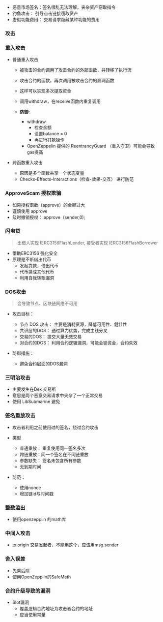 
* 恶意市场签名：签名很乱无法理解，夹杂资产窃取指令
* 钓鱼攻击： 引导点击链接窃取资产
* 虚假功能费用： 交易请求隐藏某种功能的费用

### 攻击

### 重入攻击

* 普通重入攻击
    * 被攻击的合约调用了攻击合约的外部函数，并转移了执行流
    * 攻击合约的函数，再次调用被攻击合约的漏洞函数
    * 这样可以实现多次提取资金
    * 调用withdraw，在receive函数内重复调用

    * **防御:**
        * withdraw
            * 检查余额
            * 设置balance = 0
            * 再进行打款操作
        * OpenZeppelin 提供的 ReentrancyGuard （重入守卫）可能会导致gas提高

* 跨函数重入攻击
    * 原因是多个函数共享一个状态变量
    * Checks-Effects-Interactions（检查-效果-交互） 进行防范


### ApproveScam 授权欺骗
* 如果授权函数（approve）的金额过大
* 谨慎使用 approve
* 及时撤销授权： approve（sender,0);


### 闪电贷

> 出借人实现 IERC3156FlashLender, 接受者实现 IERC3156FlashBorrower

* 借助ERC3156 强化安全
* 原理是不断借出代币
    * 发起贷款，借出代币
    * 代币换成其他代币
    * 利用自我转账漏洞


### DOS攻击
> 会导致节点、区块链网络不可用

* 攻击目标：
    * 节点 DOS 攻击： 主要是消耗资源，降低可用性、健壮性
    * 共识层的DOS： 通过算力优势，完成主线分叉
    * 交易的DOS： 提交大量无效交易
    * 对合约的DOS： 利用合约逻辑漏洞，可能会锁资金，合约失效

* 防御措施：
    * 避免合约层面的DOS漏洞


### 三明治攻击
* 主要发生在Dex 交易所
* 意思是两个恶意交易请求中夹杂了一个正常交易
* 使用 LibSubmarine 避免

### 签名重放攻击
* 攻击者利用之前使用过的签名，绕过合约攻击
* 类型
    * 普通重放： 重复使用同一签名多次
    * 跨链重放：同一个签名在不同链重放
    * 参数缺失： 签名未包含所有参数
    * 无到期时间

* 防范：
    * 使用nonce
    * 增加链id与时间戳

### 整数溢出
* 使用openzepplin 的math库


### 中间人攻击
* tx.origin 交易发起者，不能用这个，应该用msg.sender


### 舍入误差
* 先乘后除
* 使用OpenZepplin的SafeMath


### 合约升级导致的漏洞
* Slot漏洞
    * 覆盖逻辑合约地址为攻击者合约的地址
    * 应当使用常量


